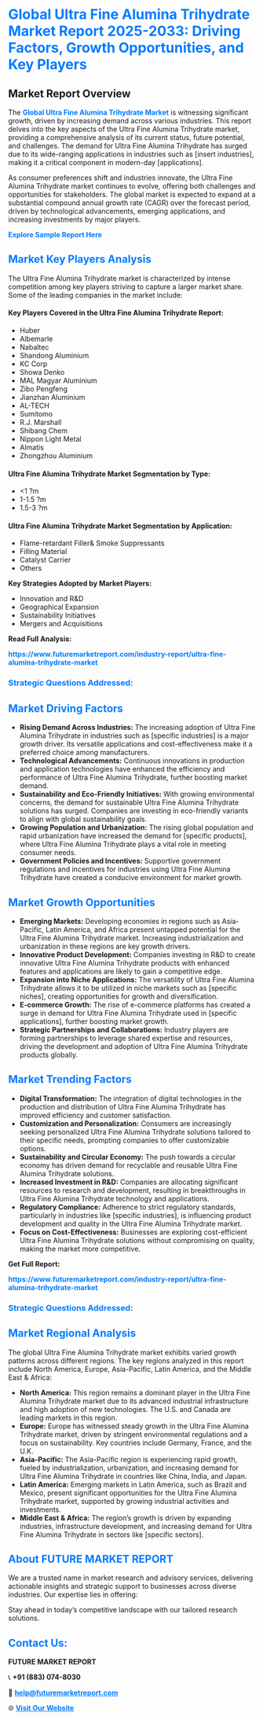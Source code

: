 <h1 style="color: #007BFF;">Global Ultra Fine Alumina Trihydrate Market Report 2025-2033: Driving Factors, Growth Opportunities, and Key Players</h1>

<section id="overview">
<h2>Market Report Overview</h2>
<p>The <a href="https://www.futuremarketreport.com/industry-report/ultra-fine-alumina-trihydrate-market" style="color: #007BFF; text-decoration: none;"><strong>Global Ultra Fine Alumina Trihydrate Market</strong></a> is witnessing significant growth, driven by increasing demand across various industries. This report delves into the key aspects of the Ultra Fine Alumina Trihydrate market, providing a comprehensive analysis of its current status, future potential, and challenges. The demand for Ultra Fine Alumina Trihydrate has surged due to its wide-ranging applications in industries such as [insert industries], making it a critical component in modern-day [applications].</p>
<p>As consumer preferences shift and industries innovate, the Ultra Fine Alumina Trihydrate market continues to evolve, offering both challenges and opportunities for stakeholders. The global market is expected to expand at a substantial compound annual growth rate (CAGR) over the forecast period, driven by technological advancements, emerging applications, and increasing investments by major players.</p>
</section>

<section id="overview">
<p><a href="https://www.futuremarketreport.com/request-sample/reportId=87853" style="color: #007BFF; text-decoration: none;"><strong>Explore Sample Report Here</strong></a></p>
</section>

<section id="key-players">
<h2 style="color: #007BFF;">Market Key Players Analysis</h2>
<p>The Ultra Fine Alumina Trihydrate market is characterized by intense competition among key players striving to capture a larger market share. Some of the leading companies in the market include:</p>
<h4>Key Players Covered in the Ultra Fine Alumina Trihydrate Report:</h4>
<ul><li>Huber</li><li>Albemarle</li><li>Nabaltec</li><li>Shandong Aluminium</li><li>KC Corp</li><li>Showa Denko</li><li>MAL Magyar Aluminium</li><li>Zibo Pengfeng</li><li>Jianzhan Aluminium</li><li>AL-TECH</li><li>Sumitomo</li><li>R.J. Marshall</li><li>Shibang Chem</li><li>Nippon Light Metal</li><li>Almatis</li><li>Zhongzhou Aluminium</li></ul>
<h4>Ultra Fine Alumina Trihydrate Market Segmentation by Type:</h4>
<ul><li>&lt;1 ?m</li><li>1-1.5 ?m</li><li>1.5-3 ?m</li></ul>

<h4>Ultra Fine Alumina Trihydrate Market Segmentation by Application:</h4>
<ul><li>Flame-retardant Filler&amp; Smoke Suppressants</li><li>Filling Material</li><li>Catalyst Carrier</li><li>Others</li></ul>
<p><strong>Key Strategies Adopted by Market Players:</strong></p>
<ul>
<li>Innovation and R&D</li>
<li>Geographical Expansion</li>
<li>Sustainability Initiatives</li>
<li>Mergers and Acquisitions</li>
</ul>
</section>

<section>
<p><strong>Read Full Analysis: </strong></p><a href="https://www.futuremarketreport.com/industry-report/ultra-fine-alumina-trihydrate-market" style="color: #007BFF; text-decoration: none;"><strong>https://www.futuremarketreport.com/industry-report/ultra-fine-alumina-trihydrate-market</strong></a>
<h3 style="color: #007BFF;">Strategic Questions Addressed:</h3>
</section>

<section id="driving-factors">
<h2 style="color: #007BFF;">Market Driving Factors</h2>
<ul>
<li><strong>Rising Demand Across Industries:</strong> The increasing adoption of Ultra Fine Alumina Trihydrate in industries such as [specific industries] is a major growth driver. Its versatile applications and cost-effectiveness make it a preferred choice among manufacturers.</li>
<li><strong>Technological Advancements:</strong> Continuous innovations in production and application technologies have enhanced the efficiency and performance of Ultra Fine Alumina Trihydrate, further boosting market demand.</li>
<li><strong>Sustainability and Eco-Friendly Initiatives:</strong> With growing environmental concerns, the demand for sustainable Ultra Fine Alumina Trihydrate solutions has surged. Companies are investing in eco-friendly variants to align with global sustainability goals.</li>
<li><strong>Growing Population and Urbanization:</strong> The rising global population and rapid urbanization have increased the demand for [specific products], where Ultra Fine Alumina Trihydrate plays a vital role in meeting consumer needs.</li>
<li><strong>Government Policies and Incentives:</strong> Supportive government regulations and incentives for industries using Ultra Fine Alumina Trihydrate have created a conducive environment for market growth.</li>
</ul>
</section>

<section id="growth-opportunities">
<h2 style="color: #007BFF;">Market Growth Opportunities</h2>
<ul>
<li><strong>Emerging Markets:</strong> Developing economies in regions such as Asia-Pacific, Latin America, and Africa present untapped potential for the Ultra Fine Alumina Trihydrate market. Increasing industrialization and urbanization in these regions are key growth drivers.</li>
<li><strong>Innovative Product Development:</strong> Companies investing in R&D to create innovative Ultra Fine Alumina Trihydrate products with enhanced features and applications are likely to gain a competitive edge.</li>
<li><strong>Expansion into Niche Applications:</strong> The versatility of Ultra Fine Alumina Trihydrate allows it to be utilized in niche markets such as [specific niches], creating opportunities for growth and diversification.</li>
<li><strong>E-commerce Growth:</strong> The rise of e-commerce platforms has created a surge in demand for Ultra Fine Alumina Trihydrate used in [specific applications], further boosting market growth.</li>
<li><strong>Strategic Partnerships and Collaborations:</strong> Industry players are forming partnerships to leverage shared expertise and resources, driving the development and adoption of Ultra Fine Alumina Trihydrate products globally.</li>
</ul>
</section>

<section id="trending-factors">
<h2 style="color: #007BFF;">Market Trending Factors</h2>
<ul>
<li><strong>Digital Transformation:</strong> The integration of digital technologies in the production and distribution of Ultra Fine Alumina Trihydrate has improved efficiency and customer satisfaction.</li>
<li><strong>Customization and Personalization:</strong> Consumers are increasingly seeking personalized Ultra Fine Alumina Trihydrate solutions tailored to their specific needs, prompting companies to offer customizable options.</li>
<li><strong>Sustainability and Circular Economy:</strong> The push towards a circular economy has driven demand for recyclable and reusable Ultra Fine Alumina Trihydrate solutions.</li>
<li><strong>Increased Investment in R&D:</strong> Companies are allocating significant resources to research and development, resulting in breakthroughs in Ultra Fine Alumina Trihydrate technology and applications.</li>
<li><strong>Regulatory Compliance:</strong> Adherence to strict regulatory standards, particularly in industries like [specific industries], is influencing product development and quality in the Ultra Fine Alumina Trihydrate market.</li>
<li><strong>Focus on Cost-Effectiveness:</strong> Businesses are exploring cost-efficient Ultra Fine Alumina Trihydrate solutions without compromising on quality, making the market more competitive.</li>
</ul>
</section>

<section>
<p><strong>Get Full Report: </strong></p><a href="https://www.futuremarketreport.com/industry-report/ultra-fine-alumina-trihydrate-market" style="color: #007BFF; text-decoration: none;"><strong>https://www.futuremarketreport.com/industry-report/ultra-fine-alumina-trihydrate-market</strong></a>
<h3 style="color: #007BFF;">Strategic Questions Addressed:</h3>
</section>


<section id="regional-analysis">
<h2 style="color: #007BFF;">Market Regional Analysis</h2>
<p>The global Ultra Fine Alumina Trihydrate market exhibits varied growth patterns across different regions. The key regions analyzed in this report include North America, Europe, Asia-Pacific, Latin America, and the Middle East & Africa:</p>
<ul>
<li><strong>North America:</strong> This region remains a dominant player in the Ultra Fine Alumina Trihydrate market due to its advanced industrial infrastructure and high adoption of new technologies. The U.S. and Canada are leading markets in this region.</li>
<li><strong>Europe:</strong> Europe has witnessed steady growth in the Ultra Fine Alumina Trihydrate market, driven by stringent environmental regulations and a focus on sustainability. Key countries include Germany, France, and the U.K.</li>
<li><strong>Asia-Pacific:</strong> The Asia-Pacific region is experiencing rapid growth, fueled by industrialization, urbanization, and increasing demand for Ultra Fine Alumina Trihydrate in countries like China, India, and Japan.</li>
<li><strong>Latin America:</strong> Emerging markets in Latin America, such as Brazil and Mexico, present significant opportunities for the Ultra Fine Alumina Trihydrate market, supported by growing industrial activities and investments.</li>
<li><strong>Middle East & Africa:</strong> The region’s growth is driven by expanding industries, infrastructure development, and increasing demand for Ultra Fine Alumina Trihydrate in sectors like [specific sectors].</li>
</ul>
</section>

<footer>
<h2 style="color: #007BFF;">About FUTURE MARKET REPORT</h2>
<p>We are a trusted name in market research and advisory services, delivering actionable insights and strategic support to businesses across diverse industries. Our expertise lies in offering:</p>

<p>Stay ahead in today’s competitive landscape with our tailored research solutions.</p>

<h2 style="color: #007BFF;">Contact Us:</h2>
<p><strong>FUTURE MARKET REPORT</strong></p>
<p>📞 <strong>+91 (883) 074-8030</strong></p>
<p>📧 <strong><a href="mailto:help@futuremarketreport.com" style="color: #007BFF;">help@futuremarketreport.com</a></strong></p>
<p>🌐 <strong><a href="https://www.futuremarketreport.com/" style="color: #007BFF;">Visit Our Website</a></strong></p>
</footer>